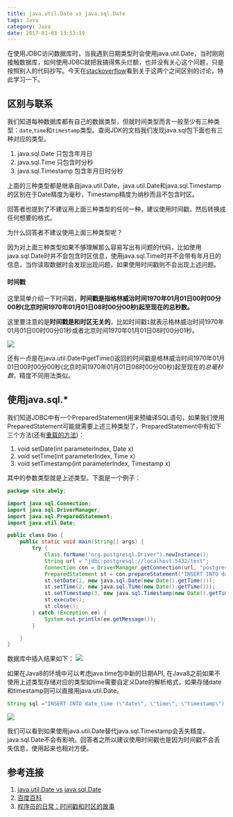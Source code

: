```yaml
---
title: java.util.Date vs java.sql.Date
tags: Java
category: Java
date: 2017-01-03 13:53:19
---
```


在使用JDBC访问数据库时，当我遇到日期类型时会使用java.util.Date，当时刚刚接触数据库，如何使用JDBC就把我搞得焦头烂额，也并没有关心这个问题，只是按照别人的代码抄写。今天在[stackoverflow](http://stackoverflow.com/questions/2305973/java-util-date-vs-java-sql-date)看到关于这两个之间区别的讨论，特此学习一下。

## 区别与联系
我们知道每种数据库都有自己的数据类型，但就时间类型而言一般至少有三种类型：`date`,`time`和`timestamp`类型。查阅JDK的文档我们发现java.sql包下面也有三种对应的类型。
1. java.sql.Date 只包含年月日
2. java.sql.Time 只包含时分秒
3. java.sql.Timestamp 包含年月日时分秒

上面的三种类型都是继承自java.util.Date，java.util.Date和java.sql.Timestamp的区别在于Date精度为毫秒，Timestamp精度为纳秒而且不包含时区。

<!--more-->

回答者也提到了不建议用上面三种类型的任何一种，建议使用时间戳，然后转换成任何想要的格式。

为什么回答者不建议使用上面三种类型呢？

因为对上面三种类型如果不够理解那么容易写出有问题的代码，比如使用java.sql.Date时并不会包含时区信息，使用java.sql.Time时并不会带有年月日的信息，当你读取数据时会发现出现问题，如果使用时间戳则不会出现上述问题。

#### 时间戳
这里简单介绍一下时间戳，**时间戳是指格林威治时间1970年01月01日00时00分00秒(北京时间1970年01月01日08时00分00秒)起至现在的总秒数。**

这里要注意的是**时间戳是和时区无关的**，比如时间戳`1`就表示格林威治时间1970年01月01日00时00分01秒或者北京时间1970年01月01日08时00分01秒。

![](/images/52.jpg)

还有一点是在java.util.Date中getTime()返回的时间戳是格林威治时间1970年01月01日00时00分00秒(北京时间1970年01月01日08时00分00秒)起至现在的*总毫秒数*，精度不同用法类似。

## 使用java.sql.*
我们知道JDBC中有一个PreparedStatement用来预编译SQL语句，如果我们使用PreparedStatement可能就需要上述三种类型了，PreparedStatement中有如下三个方法(还有[重载的方法](http://docs.oracle.com/javase/8/docs/api/index.html?java/sql/PreparedStatement.html))：
1. void	setDate(int parameterIndex, Date x)
2. void	setTime(int parameterIndex, Time x)
3. void	setTimestamp(int parameterIndex, Timestamp x)

其中的参数类型就是上述类型。下面是一个例子：

```java
package site.abely;

import java.sql.Connection;
import java.sql.DriverManager;
import java.sql.PreparedStatement;
import java.util.Date;

public class Dao {
    public static void main(String[] args) {
        try {
            Class.forName("org.postgresql.Driver").newInstance();
            String url = "jdbc:postgresql://localhost:5432/test";
            Connection con = DriverManager.getConnection(url, "postgres", "admin");
            PreparedStatement st = con.prepareStatement("INSERT INTO date_time (\"date\", \"time\", \"timestamp\") VALUES (?,?,?)");
            st.setDate(1, new java.sql.Date(new Date().getTime()));
            st.setTime(2, new java.sql.Time(new Date().getTime()));
            st.setTimestamp(3, new java.sql.Timestamp(new Date().getTime()));
            st.execute();
            st.close();
        } catch (Exception ee) {
            System.out.println(ee.getMessage());
        }

    }
}
```

数据库中插入结果如下：
![](/images/53.png)

如果在Java8的环境中可以考虑java.time包中新的日期API, 在Java8之前如果不使用上述类型存储对应的类型如time需要自定义Date的解析格式，如果存储date和timestamp则可以直接用java.util.Date。

```java
String sql ="INSERT INTO date_time (\"date\", \"time\", \"timestamp\") VALUES ('"+new Date()+"','"+ new java.sql.Time(new Date().getTime())+"','"+new Date()+"')";
```

![](/images/54.png)

我们可以看到如果使用java.util.Date替代java.sql.Timestamp会丢失精度，java.sql.Date不会有影响。回答者之所以建议使用时间戳也是因为时间戳不会丢失信息，使用起来也相对方便。







## 参考连接
1. [java.util.Date vs java.sql.Date](http://stackoverflow.com/questions/2305973/java-util-date-vs-java-sql-date)
2. [百度百科](http://baike.baidu.com/view/354827.htm)
3. [程序员的日常：时间戳和时区的故事](http://codingpy.com/article/programmer-daily-story-about-timestamp-and-timezone/)

